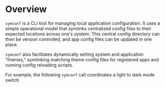 # Overview
`symconf` is a CLI tool for managing local application configuration. It uses a simple
operational model that symlinks centralized config files to their expected locations across
one's system. This central config directory can then be version controlled, and app
config files can be updated in one place.

`symconf` also facilitates dynamically setting system and application "themes," symlinking
matching theme config files for registered apps and running config reloading scripts. 

For
example, the following `symconf` call coordinates a light to dark mode switch


